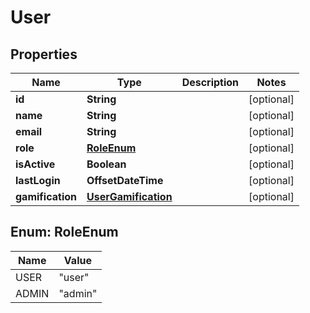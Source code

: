 

# User


## Properties

| Name | Type | Description | Notes |
|------------ | ------------- | ------------- | -------------|
|**id** | **String** |  |  [optional] |
|**name** | **String** |  |  [optional] |
|**email** | **String** |  |  [optional] |
|**role** | [**RoleEnum**](#RoleEnum) |  |  [optional] |
|**isActive** | **Boolean** |  |  [optional] |
|**lastLogin** | **OffsetDateTime** |  |  [optional] |
|**gamification** | [**UserGamification**](UserGamification.md) |  |  [optional] |



## Enum: RoleEnum

| Name | Value |
|---- | -----|
| USER | &quot;user&quot; |
| ADMIN | &quot;admin&quot; |



